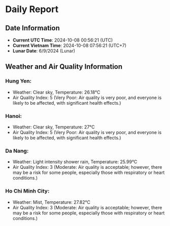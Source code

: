 # Daily Report
## Date Information
- **Current UTC Time**: 2024-10-08 00:56:21 (UTC)
- **Current Vietnam Time**: 2024-10-08 07:56:21 (UTC+7)
- **Lunar Date**: 6/9/2024 (Lunar)

## Weather and Air Quality Information

### Hung Yen:
- Weather: Clear sky, Temperature: 26.18°C
- Air Quality Index: 5 (Very Poor: Air quality is very poor, and everyone is likely to be affected, with significant health effects.)

### Hanoi:
- Weather: Clear sky, Temperature: 27°C
- Air Quality Index: 5 (Very Poor: Air quality is very poor, and everyone is likely to be affected, with significant health effects.)

### Da Nang:
- Weather: Light intensity shower rain, Temperature: 25.99°C
- Air Quality Index: 3 (Moderate: Air quality is acceptable; however, there may be a risk for some people, especially those with respiratory or heart conditions.)

### Ho Chi Minh City:
- Weather: Mist, Temperature: 27.82°C
- Air Quality Index: 3 (Moderate: Air quality is acceptable; however, there may be a risk for some people, especially those with respiratory or heart conditions.)
